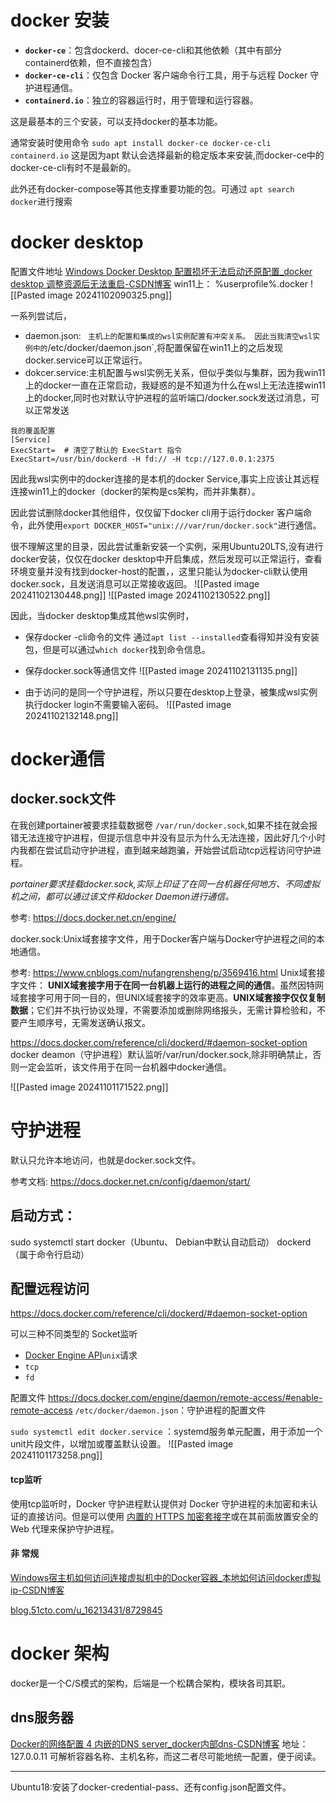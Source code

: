 # docker 安装

- **`docker-ce`**：包含dockerd、docer-ce-cli和其他依赖（其中有部分containerd依赖，但不直接包含）
- **`docker-ce-cli`**：仅包含 Docker 客户端命令行工具，用于与远程 Docker 守护进程通信。
- **`containerd.io`**：独立的容器运行时，用于管理和运行容器。

这是最基本的三个安装，可以支持docker的基本功能。

通常安装时使用命令
`sudo apt install docker-ce docker-ce-cli containerd.io`
这是因为apt 默认会选择最新的稳定版本来安装,而docker-ce中的docker-ce-cli有时不是最新的。


此外还有docker-compose等其他支撑重要功能的包。可通过 `apt search docker`进行搜索


# docker desktop

配置文件地址
[Windows Docker Desktop 配置损坏无法启动还原配置_docker desktop 调整资源后无法重启-CSDN博客](https://blog.csdn.net/qq_40233736/article/details/121505890)
win11上： %userprofile%\.docker
![[Pasted image 20241102090325.png]]


一系列尝试后，
- daemon.json: ` 主机上的配置和集成的wsl实例配置有冲突关系。
		因此当我清空wsl实例中的`/etc/docker/daemon.json`,将配置保留在win11上的之后发现docker.service可以正常运行。
- dokcer.service:主机配置与wsl实例无关系，但似乎类似与集群，因为我win11上的docker一直在正常启动，我疑惑的是不知道为什么在wsl上无法连接win11上的docker,同时也对默认守护进程的监听端口/docker.sock发送过消息，可以正常发送
``` 
我的覆盖配置
[Service] 
ExecStart=  # 清空了默认的 ExecStart 指令
ExecStart=/usr/bin/dockerd -H fd:// -H tcp://127.0.0.1:2375  
```
因此我wsl实例中的docker连接的是本机的docker Service,事实上应该让其远程连接win11上的docker（docker的架构是cs架构，而并非集群）。

因此尝试删除docker其他组件，仅仅留下docker cli用于运行docker 客户端命令，此外使用`export DOCKER_HOST="unix:///var/run/docker.sock"`进行通信。

很不理解这里的目录，因此尝试重新安装一个实例，采用Ubuntu20LTS,没有进行docker安装，仅仅在docker desktop中开启集成，然后发现可以正常运行，查看环境变量并没有找到docker-host的配置，，这里只能认为docker-cli默认使用docker.sock，且发送消息可以正常接收返回。
![[Pasted image 20241102130448.png]]
![[Pasted image 20241102130522.png]]

因此，当docker desktop集成其他wsl实例时，
-  保存docker -cli命令的文件
		通过`apt list --installed`查看得知并没有安装包，但是可以通过`which docker`找到命令信息。
- 保存docker.sock等通信文件
		![[Pasted image 20241102131135.png]]

- 由于访问的是同一个守护进程，所以只要在desktop上登录，被集成wsl实例执行docker login不需要输入密码。
		![[Pasted image 20241102132148.png]]


# docker通信


## docker.sock文件
在我创建portainer被要求挂载数据卷 `/var/run/docker.sock`,如果不挂在就会报错无法连接守护进程，但提示信息中并没有显示为什么无法连接，因此好几个小时内我都在尝试启动守护进程，直到越来越跑骗，开始尝试启动tcp远程访问守护进程。

*portainer要求挂载docker.sock,实际上印证了在同一台机器任何地方、不同虚拟机之间，都可以通过该文件和docker Daemon进行通信。*

参考: https://docs.docker.net.cn/engine/

docker.sock:Unix域套接字文件，用于Docker客户端与Docker守护进程之间的本地通信。

参考: https://www.cnblogs.com/nufangrensheng/p/3569416.html
Unix域套接字文件：
**UNIX域套接字用于在同一台机器上运行的进程之间的通信**。虽然因特网域套接字可用于同一目的，但UNIX域套接字的效率更高。**UNIX域套接字仅仅复制数据**；它们并不执行协议处理，不需要添加或删除网络报头，无需计算检验和，不要产生顺序号，无需发送确认报文。





https://docs.docker.com/reference/cli/dockerd/#daemon-socket-option
docker deamon（守护进程）默认监听/var/run/docker.sock,除非明确禁止，否则一定会监听，该文件用于在同一台机器中docker通信。


![[Pasted image 20241101171522.png]]


# 守护进程
默认只允许本地访问，也就是docker.sock文件。

参考文档: https://docs.docker.net.cn/config/daemon/start/

##  启动方式：
sudo systemctl start docker（Ubuntu、 Debian中默认自动启动）
dockerd（属于命令行启动）




## 配置远程访问
https://docs.docker.com/reference/cli/dockerd/#daemon-socket-option

可以三种不同类型的 Socket监听 
- [Docker Engine API](https://docs.docker.com/engine/api/)`unix`请求
- `tcp`
- `fd`


配置文件 
https://docs.docker.com/engine/daemon/remote-access/#enable-remote-access
`/etc/docker/daemon.json`：守护进程的配置文件


`sudo systemctl edit docker.service` ：systemd服务单元配置，用于添加一个unit片段文件，以增加或覆盖默认设置。
![[Pasted image 20241101173258.png]]


#### tcp监听

使用tcp监听时，Docker 守护进程默认提供对 Docker 守护进程的未加密和未认证的直接访问。但是可以使用 [内置的 HTTPS 加密套接字](https://docs.docker.com/engine/security/protect-access/)或在其前面放置安全的 Web 代理来保护守护进程。




#### 非 常规
[Windows宿主机如何访问连接虚拟机中的Docker容器\_本地如何访问docker虚拟ip-CSDN博客](https://blog.csdn.net/NUT_0/article/details/131459920)

[blog.51cto.com/u\_16213431/8729845](https://blog.51cto.com/u_16213431/8729845)

# docker 架构
docker是一个C/S模式的架构，后端是一个松耦合架构，模块各司其职。


## dns服务器

[Docker的网络配置 4 内嵌的DNS server\_docker内部dns-CSDN博客](https://blog.csdn.net/m0_45406092/article/details/105662836)
地址： 127.0.0.11
可解析容器名称、主机名称，而这二者尽可能地统一配置，便于阅读。



---
Ubuntu18:安装了docker-credential-pass、还有config.json配置文件。